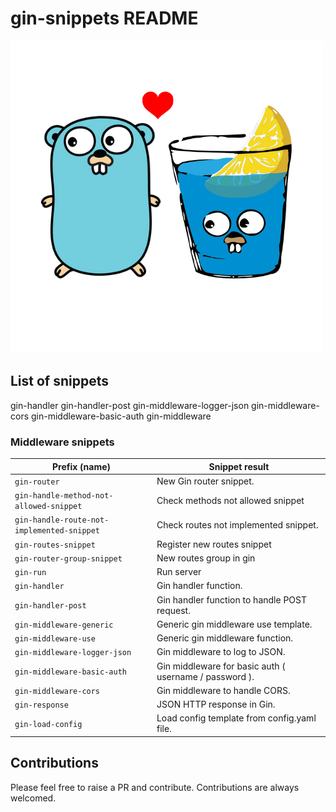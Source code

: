 # gin-snippets README

![gin-framework](images/go-gin-snippets.png)


## List of snippets
gin-handler
gin-handler-post
gin-middleware-logger-json
gin-middleware-cors
gin-middleware-basic-auth
gin-middleware
### Middleware snippets

| Prefix (name)                                 | Snippet result                                          |
|-----------------------------------------------|---------------------------------------------------------|
| `gin-router`                  | New Gin router snippet. 
| `gin-handle-method-not-allowed-snippet`                  | Check methods not allowed snippet 
| `gin-handle-route-not-implemented-snippet`                  | Check routes not implemented snippet.  
| `gin-routes-snippet`                  | Register new routes snippet
| `gin-router-group-snippet`                  | New routes group in gin |
| `gin-run`                  | Run server |
| `gin-handler`                  | Gin handler function.                             |
| `gin-handler-post`           | Gin handler function to handle POST request.                    |
| `gin-middleware-generic`            | Generic gin middleware use template.                       |
| `gin-middleware-use`            | Generic gin middleware function.                       |
| `gin-middleware-logger-json`             | Gin middleware to log to JSON.                |
| `gin-middleware-basic-auth`      | Gin middleware for basic auth ( username / password ).       |
| `gin-middleware-cors`       | Gin middleware to handle CORS.          |
| `gin-response`       | JSON HTTP response in Gin.          |
| `gin-load-config`       | Load config template from config.yaml file.          |


## Contributions

Please feel free to raise a PR and contribute. Contributions are always welcomed.

